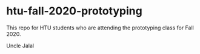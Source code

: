 # htu-fall-2020-prototyping
This repo for HTU students who are attending the prototyping class for Fall 2020.

Uncle Jalal
